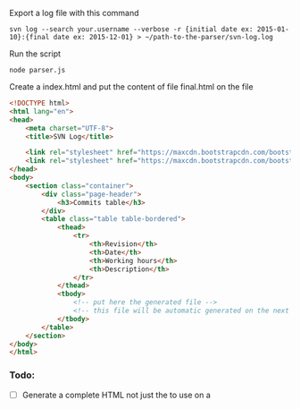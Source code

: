 Export a log file with this command
```shell
svn log --search your.username --verbose -r {initial date ex: 2015-01-10}:{final date ex: 2015-12-01} > ~/path-to-the-parser/svn-log.log
```

Run the script
```shell
node parser.js
```

Create a index.html and put the content of file final.html on the file
```html
<!DOCTYPE html>
<html lang="en">
<head>
	<meta charset="UTF-8">
	<title>SVN Log</title>

	<link rel="stylesheet" href="https://maxcdn.bootstrapcdn.com/bootstrap/3.3.6/css/bootstrap.min.css">
	<link rel="stylesheet" href="https://maxcdn.bootstrapcdn.com/bootstrap/3.3.6/css/bootstrap-theme.min.css">
</head>
<body>
	<section class="container">
		<div class="page-header">
			<h3>Commits table</h3>
		</div>
		<table class="table table-bordered">
			<thead>
				<tr>
					<th>Revision</th>
					<th>Date</th>
					<th>Working hours</th>
					<th>Description</th>
				</tr>
			</thead>
			<tbody>
				<!-- put here the generated file -->
				<!-- this file will be automatic generated on the next version -->
			</tbody>
		</table>
	</section>
</body>
</html>
```

### Todo:
- [ ] Generate a complete HTML not just the <tr> to use on a <table>
